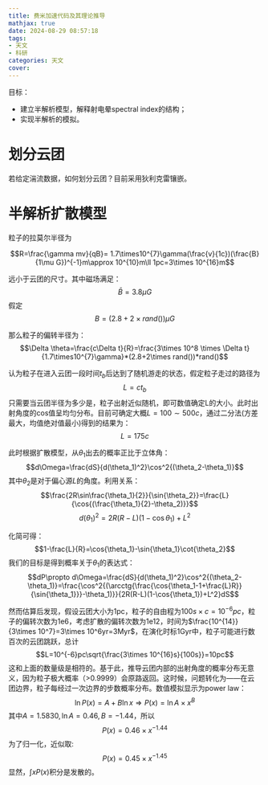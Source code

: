 ```yaml
---
title: 费米加速代码及其理论推导
mathjax: true
date: 2024-08-29 08:57:18
tags:
- 天文 
- 科研
categories: 天文
cover:
---
```


目标：
- 建立半解析模型，解释射电晕spectral index的结构；
- 实现半解析的模拟。

# 划分云团
若给定湍流数据，如何划分云团？目前采用狄利克雷镶嵌。

# 半解析扩散模型
粒子的拉莫尔半径为

$$R=\frac{\gamma mv}{qB}= 1.7\times10^{7}\gamma(\frac{v}{1c})(\frac{B}{1\mu G})^{-1}m\approx 10^{10}m\ll 1pc=3\times 10^{16}m$$

远小于云团的尺寸。其中磁场满足：
$$\bar{B}=3.8\mu G$$
假定
$${B}=(2.8+2\times rand())\mu G$$

那么粒子的偏转半径为：
$$\Delta \theta=\frac{c\Delta  t}{R}=\frac{3\times 10^8 \times \Delta  t}{1.7\times10^{7}\gamma}*(2.8+2\times rand())*rand()$$

认为粒子在进入云团一段时间$t_b$后达到了随机游走的状态，假定粒子走过的路径为
$$L=ct_b$$
只需要当云团半径为多少是，粒子出射近似随机，即可数值确定L的大小。此时出射角度的cos值呈均匀分布。目前可确定大概$L=100\sim500c$，通过二分法(方差最大，均值绝对值最小)得到的结果为：
$$L=175c$$

此时根据扩散模型，从$\theta_1$出去的概率正比于立体角：
$$d\Omega=\frac{dS}{d(\theta_1)^2}\cos^2{(\theta_2-\theta_1)}$$
其中$\theta_2$是对于偏心源$L$的角度。利用关系：
$$\frac{2R\sin\frac{\theta_1}{2}}{\sin{\theta_2}}=\frac{L}{\cos{(\frac{\theta_1}{2}-\theta_2)}}$$
$$d(\theta_1)^2=2R(R-L)(1-\cos{\theta_1})+L^2$$

化简可得：
$$1-\frac{L}{R}=\cos{\theta_1}-\sin{\theta_1}\cot{\theta_2}$$
我们的目标是得到概率关于$\theta_1$的表达式：
$$dP\propto d\Omega=\frac{dS}{d(\theta_1)^2}\cos^2{(\theta_2-\theta_1)}=\frac{\cos^2{(\arcctg{\frac{\cos{\theta_1-1+\frac{L}R}}{\sin{\theta_1}}}-\theta_1)}}{2R(R-L)(1-\cos{\theta_1})+L^2}dS$$

然而估算后发现，假设云团大小为1pc，粒子的自由程为$100s\times c=10^{-6}pc$，粒子的偏转次数为1e6，考虑扩散的偏转次数为1e12，时间为$\frac{10^{14}}{3\times 10^7}=3\times 10^6yr=3Myr$，在演化时标1Gyr中，粒子可能进行数百次的云团跳跃，总计
$$L=10^{-6}pc\sqrt{\frac{3\times 10^{16}s}{100s}}=10pc$$
这和上面的数量级是相符的。基于此，推导云团内部的出射角度的概率分布无意义，因为粒子极大概率（>0.9999）会原路返回。这时候，问题转化为——在云团边界，粒子每经过一次边界的步数概率分布。数值模拟显示为power law：
$$\ln{P(x)}=A+B\ln{x}\Rightarrow P(x)=\ln{A}\times x^B$$
其中$A=1.5830,\ln{A}=0.46,B=-1.44$，所以
$$P(x)=0.46\times x^{-1.44}$$
为了归一化，近似取:
$$P(x)=0.45\times x^{-1.45}$$
显然，$\int xP(x)$积分是发散的。
<!-- 
我们估算逃逸概率，粒子进行1e12次偏转后逃逸概率为0.5，可以估算出每次逃逸概率为：
$$(1-p)^{1e12}=0.5\Rightarrow p\sim 1e-12$$

对power law进行截断，即
$$x^{-0.45}|_{x=1}-x^{-0.45}|_{x=n}=1-p\Rightarrow n^{-0.45}=1e-12\Right n=1e27$$

所以随机到大于这个数的时候，就该进行云团的跳跃了。这个数对应的移动距离为
$$L=\sqrt{1e27}*1e-6pc=1e7pc$$ -->


